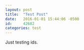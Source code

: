 ```yaml
---
layout: post
title:  "Test Post"
date:   2016-01-01 15:44:06 -0500
id:     42682
categories: test
---
```

Just testing ids.

